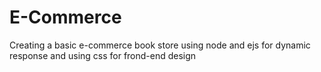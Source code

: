 # E-Commerce
 Creating a basic e-commerce book store using node and ejs for dynamic response and using css for frond-end design

